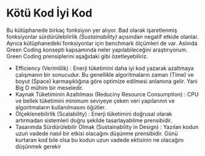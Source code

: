 # Kötü Kod İyi Kod

Bu kütüphanede birkaç fonksiyon yer alıyor. Bad olarak işaretlenmiş fonksiyonlar sürdürülebilirlik _(Sustainability)_ açısından negatif etkide olanlar. Ayrıca kütüphanedeki fonksiyonlar için benchmark ölçümleri de var. Aslında Green Coding konsepti kapsamında neler yapılabileceğini araştırıyorum. Green Coding prensiplerini aşağıdaki gibi özetleyebiliriz.

- Efficiency (Verimlilik) : Enerji tüketimini daha iyi kod yazarak azaltmaya çalışmanın bir sonucudur. Bu genellikle algoritmaların zaman (Time) ve boyut (Space) karmaşıklığına göre optimize edilmesi anlamına gelir. Yani Big O mühim bir meseledir.
- Kaynak Tüketiminin Azaltılması (Reduciny Resource Consumption) : CPU ve bellek tüketimini minimum seviyeye çeken veri yapılarının ve algoritmaların kullanılmasını öğütler.
- Ölçeklenebilirlik (Scalability) : Enerji tüketimini doğrusal olarak artırmadan sistemleri doğru şekilde tasarlayabilme prensibidir.
- Tasarımda Sürdürülebilir Olmak (Sustainability in Design) : Yazılan kodun uzun vadede nasıl bir etkisi olacağını düşünme prensibidir. Günü kurtaran kod bile olsa bu kodun uzun vadede ektisinin ne olacağını düşünmek gerekir

